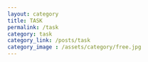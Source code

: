 ```yaml
---
layout: category
title: TASK
permalink: /task
category: task
category_link: /posts/task
category_image : /assets/category/free.jpg
--- 
```

